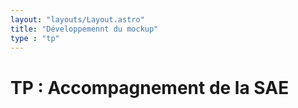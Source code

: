 ```yaml
---
layout: "layouts/Layout.astro"
title: "Développemennt du mockup"
type : "tp"
---
```


# TP : Accompagnement de la SAE